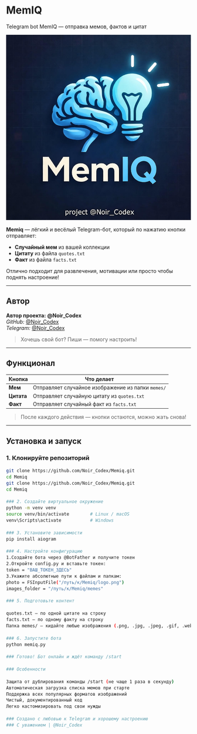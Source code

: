 # MemIQ
Telegram bot MemIQ — отправка мемов, фактов и цитат

![Memiq Logo](logo.png)

**Memiq** — лёгкий и весёлый Telegram-бот, который по нажатию кнопки отправляет:  

- **Случайный мем** из вашей коллекции  
- **Цитату** из файла `quotes.txt`  
- **Факт** из файла `facts.txt`  

Отлично подходит для развлечения, мотивации или просто чтобы поднять настроение!  

---

## Автор

**Автор проекта:** **@Noir_Codex**  
*GitHub:* [@Noir_Codex](https://github.com/Noir_Codex)  
*Telegram:* [@Noir_Codex](https://t.me/Noir_Codex)  

> Хочешь свой бот? Пиши — помогу настроить!  

---

## Функционал

| Кнопка     | Что делает |
|-----------|------------|
| **Мем**   | Отправляет случайное изображение из папки `memes/` |
| **Цитата**| Отправляет случайную цитату из `quotes.txt` |
| **Факт**  | Отправляет случайный факт из `facts.txt` |

> После каждого действия — кнопки остаются, можно жать снова!

---

## Установка и запуск

### 1. Клонируйте репозиторий
```bash
git clone https://github.com/Noir_Codex/Memiq.git
cd Memiq
git clone https://github.com/Noir_Codex/Memiq.git
cd Memiq

### 2. Создайте виртуальное окружение
python -m venv venv
source venv/bin/activate        # Linux / macOS
venv\Scripts\activate           # Windows

### 3. Установите зависимости
pip install aiogram

### 4. Настройте конфигурацию
1.Создайте бота через @BotFather и получите токен
2.Откройте config.py и вставьте токен:
token = "ВАШ_ТОКЕН_ЗДЕСЬ"
3.Укажите абсолютные пути к файлам и папкам:
photo = FSInputFile("/путь/к/Memiq/logo.png")
images_folder = "/путь/к/Memiq/memes"

### 5. Подготовьте контент

quotes.txt — по одной цитате на строку
facts.txt — по одному факту на строку
Папка memes/ — кидайте любые изображения (.png, .jpg, .jpeg, .gif, .webp)

### 6. Запустите бота
python memiq.py

### Готово! Бот онлайн и ждёт команду /start

### Особенности

Защита от дублирования команды /start (не чаще 1 раза в секунду)
Автоматическая загрузка списка мемов при старте
Поддержка всех популярных форматов изображений
Чистый, документированный код
Легко кастомизировать под свои нужды

### Создано с любовью к Telegram и хорошему настроению
### С уважением | @Noir_Codex
